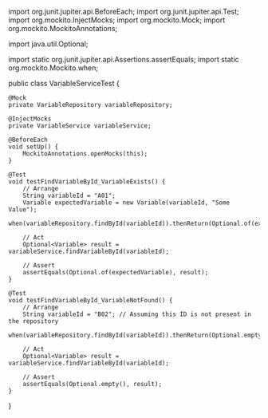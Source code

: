 import org.junit.jupiter.api.BeforeEach;
import org.junit.jupiter.api.Test;
import org.mockito.InjectMocks;
import org.mockito.Mock;
import org.mockito.MockitoAnnotations;

import java.util.Optional;

import static org.junit.jupiter.api.Assertions.assertEquals;
import static org.mockito.Mockito.when;

public class VariableServiceTest {

    @Mock
    private VariableRepository variableRepository;

    @InjectMocks
    private VariableService variableService;

    @BeforeEach
    void setUp() {
        MockitoAnnotations.openMocks(this);
    }

    @Test
    void testFindVariableById_VariableExists() {
        // Arrange
        String variableId = "A01";
        Variable expectedVariable = new Variable(variableId, "Some Value");
        when(variableRepository.findById(variableId)).thenReturn(Optional.of(expectedVariable));

        // Act
        Optional<Variable> result = variableService.findVariableById(variableId);

        // Assert
        assertEquals(Optional.of(expectedVariable), result);
    }

    @Test
    void testFindVariableById_VariableNotFound() {
        // Arrange
        String variableId = "B02"; // Assuming this ID is not present in the repository
        when(variableRepository.findById(variableId)).thenReturn(Optional.empty());

        // Act
        Optional<Variable> result = variableService.findVariableById(variableId);

        // Assert
        assertEquals(Optional.empty(), result);
    }
}